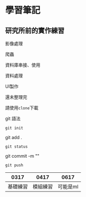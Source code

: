# 學習筆記
## 研究所前的實作練習
影像處理

爬蟲

資料庫串接、使用

資料處理

UI製作

還未整理完

請使用``clone``下載<br/>

git 語法
```````````````````````
git init
```````````````````````
git add .
```````````````````````
git status 
```````````````````````
git commit -m ""
```````````````````````
git push
`````````````````````````````````````

|0317|0417|0617|
|----|-----|-------|
|基礎練習|模組練習|可能是ml|
